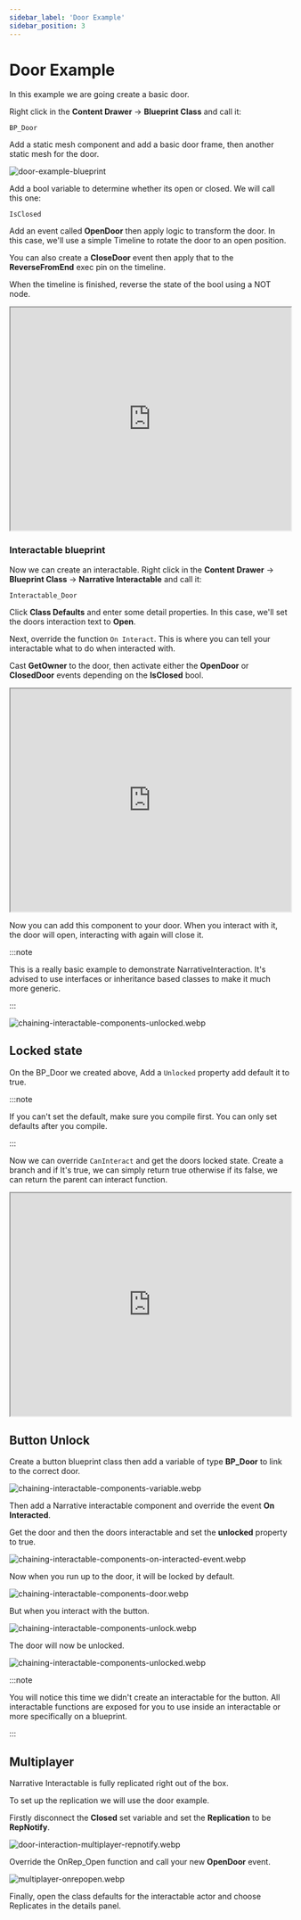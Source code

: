 ```yaml
---
sidebar_label: 'Door Example'
sidebar_position: 3
---
```


# Door Example

In this example we are going create a basic door.

Right click in the **Content Drawer** -> **Blueprint Class** and call it:

```
BP_Door
```

Add a static mesh component and add a basic door frame, then another static mesh for the door.

![door-example-blueprint](//img/interaction/door-example-blueprint.webp)

Add a bool variable to determine whether its open or closed. We will call this one:

```
IsClosed
```

Add an event called **OpenDoor** then apply logic to transform the door. In this case, we'll use a simple Timeline to rotate the door to an open position.

You can also create a **CloseDoor** event then apply that to the **ReverseFromEnd** exec pin on the timeline.

When the timeline is finished, reverse the state of the bool using a NOT node.

<iframe src="https://blueprintue.com/render/h0_xpah-/" width="100%" height="400" scrolling="no" allowfullscreen></iframe>

### Interactable blueprint

Now we can create an interactable. Right click in the **Content Drawer** -> **Blueprint Class** -> **Narrative Interactable** and call it: 

```
Interactable_Door
```

Click **Class Defaults** and enter some detail properties. In this case, we'll set the doors interaction text to **Open**.

Next, override the function `On Interact`. This is where you can tell your interactable what to do when interacted with.

Cast **GetOwner** to the door, then activate either the **OpenDoor** or **ClosedDoor** events depending on the **IsClosed** bool.

<iframe src="https://blueprintue.com/render/k7bghpml/" width="100%" height="400" scrolling="no" allowfullscreen></iframe>

Now you can add this component to your door. When you interact with it, the door will open, interacting with again will close it.

:::note

This is a really basic example to demonstrate NarrativeInteraction. It's advised to use interfaces or inheritance based classes to make it much more generic.

:::

![chaining-interactable-components-unlocked.webp](//img/interaction/chaining-interactable-components-unlocked.webp)

## Locked state

On the BP_Door we created above, Add a `Unlocked` property add default it to true.

:::note

If you can't set the default, make sure you compile first. You can only set defaults after you compile.

:::

Now we can override `CanInteract` and get the doors locked state. Create a branch and if It's true, we can simply return true otherwise if its false, we can return the parent can interact function.

<iframe src="https://blueprintue.com/render/mu_46rvd/" width="100%" height="400" scrolling="no" allowfullscreen></iframe>

## Button Unlock

Create a button blueprint class then add a variable of type **BP_Door** to link to the correct door.

![chaining-interactable-components-variable.webp](//img/interaction/chaining-interactable-components-variable.webp)

Then add a Narrative interactable component and override the event **On Interacted**. 

Get the door and then the doors interactable and set the **unlocked** property to true.

![chaining-interactable-components-on-interacted-event.webp](//img/interaction/chaining-interactable-components-on-interacted-event.webp)

Now when you run up to the door, it will be locked by default.

![chaining-interactable-components-door.webp](//img/interaction/chaining-interactable-components-door.webp)

But when you interact with the button.

![chaining-interactable-components-unlock.webp](//img/interaction/chaining-interactable-components-unlock.webp)

The door will now be unlocked.

![chaining-interactable-components-unlocked.webp](//img/interaction/chaining-interactable-components-unlocked.webp)

:::note

You will notice this time we didn't create an interactable for the button. All interactable functions are exposed for you to use inside an interactable or more specifically on a blueprint.

:::

## Multiplayer

Narrative Interactable is fully replicated right out of the box.

To set up the replication we will use the door example. 

Firstly disconnect the **Closed** set variable and set the **Replication** to be **RepNotify**.

![door-interaction-multiplayer-repnotify.webp](//img/interaction/door-interaction-multiplayer-repnotify.webp)

Override the OnRep_Open function and call your new **OpenDoor** event.

![multiplayer-onrepopen.webp](//img/interaction/multiplayer-onrepopen.webp)

Finally, open the class defaults for the interactable actor and choose Replicates in the details panel.